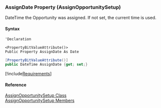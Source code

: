 ﻿### AssignDate Property (AssignOpportunitySetup)

DateTime the Opportunity was assigned. If not set, the current time is used.

#### Syntax

```vbnet
'Declaration

<PropertyBitValueAttribute()>
Public Property AssignDate As Date
```

```csharp
[PropertyBitValueAttribute()]
public DateTime AssignDate {get; set;}
```

[!include[Requirements](../partials/requirements.md)]

#### Reference

[AssignOpportunitySetup Class](FChoice.Toolkits.Clarify~FChoice.Toolkits.Clarify.Sales.AssignOpportunitySetup.md)  
[AssignOpportunitySetup Members](FChoice.Toolkits.Clarify~FChoice.Toolkits.Clarify.Sales.AssignOpportunitySetup_members.md)